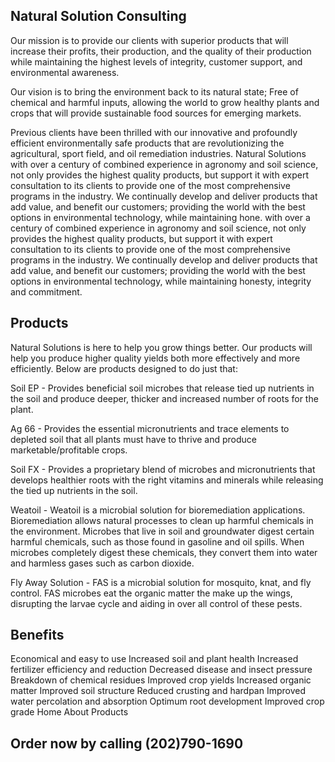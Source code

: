## Natural Solution Consulting
Our mission is to provide our clients with superior products that will increase their profits, their production, and the quality of their production while maintaining the highest levels of integrity, customer support, and environmental awareness.

Our vision is to bring the environment back to its natural state; Free of chemical and harmful inputs, allowing the world to grow healthy plants and crops that will provide sustainable food sources for emerging markets.

Previous clients have been thrilled with our innovative and profoundly efficient environmentally safe products that are revolutionizing the agricultural, sport field, and oil remediation industries. Natural Solutions with over a century of combined experience in agronomy and soil science, not only provides the highest quality products, but support it with expert consultation to its clients to provide one of the most comprehensive programs in the industry. We continually develop and deliver products that add value, and benefit our customers; providing the world with the best options in environmental technology, while maintaining hone. with over a century of combined experience in agronomy and soil science, not only provides the highest quality products, but support it with expert consultation to its clients to provide one of the most comprehensive programs in the industry. We continually develop and deliver products that add value, and benefit our customers; providing the world with the best options in environmental technology, while maintaining honesty, integrity and commitment.

## Products
Natural Solutions is here to help you grow things better. Our products will help you produce higher quality yields both more effectively and more efficiently. Below are products designed to do just that:

Soil EP - Provides beneficial soil microbes that release tied up nutrients in the soil and produce deeper, thicker and increased number of roots for the plant.

Ag 66 - Provides the essential micronutrients and trace elements to depleted soil that all plants must have to thrive and produce marketable/profitable crops.

Soil FX - Provides a proprietary blend of microbes and micronutrients that develops healthier roots with the right vitamins and minerals while releasing the tied up nutrients in the soil.

Weatoil - Weatoil is a microbial solution for bioremediation applications. Bioremediation allows natural processes to clean up harmful chemicals in the environment. Microbes that live in soil and groundwater digest certain harmful chemicals, such as those found in gasoline and oil spills. When microbes completely digest these chemicals, they convert them into water and harmless gases such as carbon dioxide.

Fly Away Solution - FAS is a microbial solution for mosquito, knat, and fly control. FAS microbes eat the organic matter the make up the wings, disrupting the larvae cycle and aiding in over all control of these pests.


## Benefits
Economical and easy to use
Increased soil and plant health
Increased fertilizer efficiency and reduction
Decreased disease and insect pressure
Breakdown of chemical residues
Improved crop yields
Increased organic matter
Improved soil structure
Reduced crusting and hardpan
Improved water percolation and absorption
Optimum root development
Improved crop grade
Home
About
Products

## Order now by calling (202)790-1690
